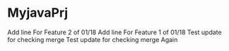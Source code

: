 # MyjavaPrj

Add line For Feature 2 of 01/18
Add line For Feature 1 of 01/18
Test update for checking merge
Test update for checking merge Again
